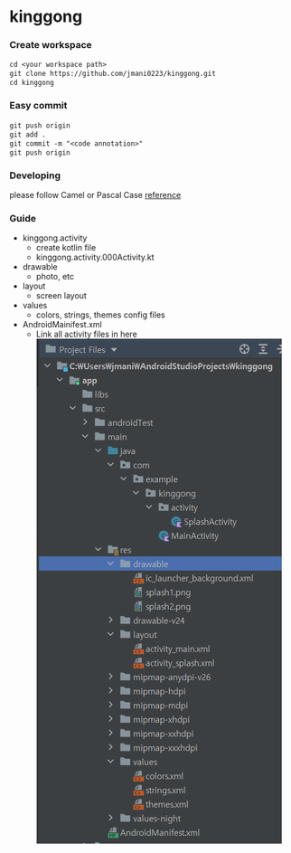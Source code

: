 # kinggong

### Create workspace
```
cd <your workspace path>
git clone https://github.com/jmani0223/kinggong.git
cd kinggong
```

### Easy commit
``` shell
git push origin
git add .
git commit -m "<code annotation>"
git push origin
```

### Developing

please follow Camel or Pascal Case 
[reference](https://lcw126.tistory.com/260)

### Guide
+ kinggong.activity
  + create kotlin file
  + kinggong.activity.000Activity.kt
+ drawable
  - photo, etc
+ layout
  - screen layout
+ values
  + colors, strings, themes config files
+ AndroidMainifest.xml
  + Link all activity files in here 
![file tree](./img/tree.PNG)
